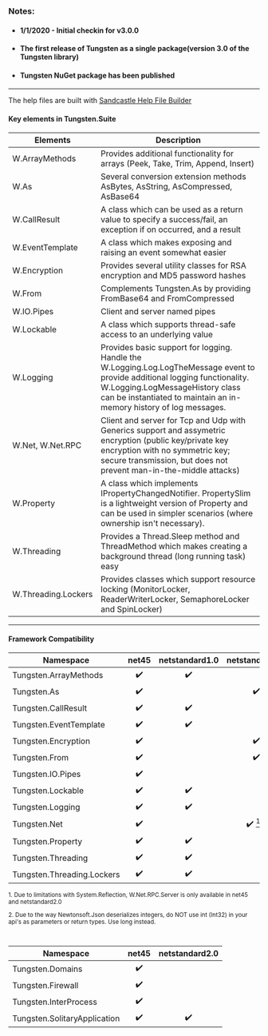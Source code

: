  ### Notes:
* #### 1/1/2020 - Initial checkin for v3.0.0
* #### The first release of Tungsten as a single package(version 3.0 of the Tungsten library)
* #### Tungsten NuGet package has been published
___

The help files are built with [Sandcastle Help File Builder](https://github.com/EWSoftware/SHFB)

#### Key elements in Tungsten.Suite
| Elements | Description                                                  |
| --------- | ------------------------------------------------------------ |
| W.ArrayMethods | Provides additional functionality for arrays (Peek, Take, Trim, Append, Insert) |
| W.As | Several conversion extension methods AsBytes, AsString, AsCompressed, AsBase64 |
| W.CallResult | A class which can be used as a return value to specify a success/fail, an exception if on occurred, and a result |
| W.EventTemplate | A class which makes exposing and raising an event somewhat easier |
| W.Encryption | Provides several utility classes for RSA encryption and MD5 password hashes |
| W.From | Complements Tungsten.As by providing FromBase64 and FromCompressed |
| W.IO.Pipes | Client and server named pipes                                |
| W.Lockable | A class which supports thread-safe access to an underlying value |
| W.Logging | Provides basic support for logging.  Handle the W.Logging.Log.LogTheMessage event to provide additional logging functionality.  W.Logging.LogMessageHistory class can be instantiated to maintain an in-memory history of log messages. |
| W.Net, W.Net.RPC | Client and server for Tcp and Udp with Generics support and assymetric encryption (public key/private key encryption with no symmetric key; secure transmission, but does not prevent man-in-the-middle attacks) |
| W.Property | A class which implements IPropertyChangedNotifier.  PropertySlim is a lightweight version of Property and can be used in simpler scenarios (where ownership isn't necessary). |
| W.Threading | Provides a Thread.Sleep method and ThreadMethod which makes creating a background thread (long running task) easy |
| W.Threading.Lockers | Provides classes which support resource locking (MonitorLocker, ReaderWriterLocker, SemaphoreLocker and SpinLocker) |


___
#### Framework Compatibility
<sub>

| Namespace                  |       net45        |   netstandard1.0   |   netstandard1.3   |   netstandard1.4   |   netstandard2.0   |
| -------------------------- | :----------------: | :----------------: | :----------------: | :----------------: | :----------------: |
| Tungsten.ArrayMethods      | :heavy_check_mark: | :heavy_check_mark: |                    |                    | :heavy_check_mark: |
| Tungsten.As                | :heavy_check_mark: |                    | :heavy_check_mark: |                    | :heavy_check_mark: |
| Tungsten.CallResult        | :heavy_check_mark: | :heavy_check_mark: |                    |                    | :heavy_check_mark: |
| Tungsten.EventTemplate     | :heavy_check_mark: | :heavy_check_mark: |                    |                    | :heavy_check_mark: |
| Tungsten.Encryption        | :heavy_check_mark: |                    | :heavy_check_mark: |                    | :heavy_check_mark: |
| Tungsten.From              | :heavy_check_mark: |                    | :heavy_check_mark: |                    | :heavy_check_mark: |
| Tungsten.IO.Pipes          | :heavy_check_mark: |                    |                    | :heavy_check_mark: | :heavy_check_mark: |
| Tungsten.Lockable          | :heavy_check_mark: | :heavy_check_mark: |                    |                    | :heavy_check_mark: |
| Tungsten.Logging           | :heavy_check_mark: | :heavy_check_mark: |                    |                    | :heavy_check_mark: |
| Tungsten.Net               | :heavy_check_mark: |                    | :heavy_check_mark: [<sup>1</sup>](#rpcNote1) [<sup>2</sup>](#rpcNote2) |                    | :heavy_check_mark: [<sup>1</sup>](#rpcNote1) [<sup>2</sup>](#rpcNote2) |
| Tungsten.Property          | :heavy_check_mark: | :heavy_check_mark: |                    |                    | :heavy_check_mark: |
| Tungsten.Threading         | :heavy_check_mark: | :heavy_check_mark: |                    |                    | :heavy_check_mark: |
| Tungsten.Threading.Lockers | :heavy_check_mark: | :heavy_check_mark: |                    |                    | :heavy_check_mark: |

<p><a name="rpcNote1"></a>1. Due to limitations with System.Reflection, W.Net.RPC.Server is only available in net45 and netstandard2.0</p>
<p><a name="rpcNote2"></a>2. Due to the way Newtonsoft.Json deserializes integers, do NOT use int (Int32) in your api's as parameters or return types. Use long instead.</p>
<br>

| Namespace             |       net45        | netstandard2.0 |
| --------------------- | :----------------: | :------------: |
| Tungsten.Domains      | :heavy_check_mark: |                |
| Tungsten.Firewall     | :heavy_check_mark: |                |
| Tungsten.InterProcess | :heavy_check_mark: |                |
| Tungsten.SolitaryApplication | :heavy_check_mark: | :heavy_check_mark: |


</sub>
